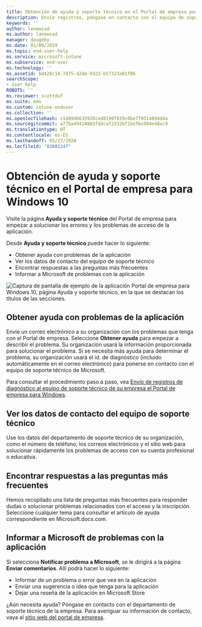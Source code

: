 ```yaml
---
title: Obtención de ayuda y soporte técnico en el Portal de empresa para Windows 10 | Microsoft Docs
description: Envíe registros, póngase en contacto con el equipo de soporte técnico y lea las preguntas más frecuentes en la página Ayuda y soporte técnico del Portal de empresa.
keywords: ''
author: lenewsad
ms.author: lanewsad
manager: dougeby
ms.date: 01/09/2019
ms.topic: end-user-help
ms.service: microsoft-intune
ms.subservice: end-user
ms.technology: ''
ms.assetid: bd428c14-7d75-42de-9322-b57323a01f06
searchScope:
- User help
ROBOTS: ''
ms.reviewer: scottduf
ms.suite: ems
ms.custom: intune-enduser
ms.collection: ''
ms.openlocfilehash: c1d89d6635928ced8190f819c0be7f9314894d4a
ms.sourcegitcommit: a77ba49424803fddcaf23326f1befbc004e48ac9
ms.translationtype: HT
ms.contentlocale: es-ES
ms.lasthandoff: 05/27/2020
ms.locfileid: "83881247"
---
```

# <a name="get-help-and-support-in-company-portal-for-windows-10"></a>Obtención de ayuda y soporte técnico en el Portal de empresa para Windows 10

Visite la página **Ayuda y soporte técnico** del Portal de empresa para empezar a solucionar los errores y los problemas de acceso de la aplicación.   

Desde **Ayuda y soporte técnico** puede hacer lo siguiente:  

* Obtener ayuda con problemas de la aplicación
* Ver los datos de contacto del equipo de soporte técnico
* Encontrar respuestas a las preguntas más frecuentes 
* Informar a Microsoft de problemas con la aplicación

![Captura de pantalla de ejemplo de la aplicación Portal de empresa para Windows 10, página Ayuda y soporte técnico, en la que se destacan los títulos de las secciones.](./media/1812_UCP_Help_Support_sections.png)  

## <a name="get-help-with-app-problems"></a>Obtener ayuda con problemas de la aplicación

Envíe un correo electrónico a su organización con los problemas que tenga con el Portal de empresa. Seleccione **Obtener ayuda** para empezar a describir el problema. Su organización usará la información proporcionada para solucionar el problema. Si se necesita más ayuda para determinar el problema, su organización usará el id. de diagnóstico (incluido automáticamente en el correo electrónico) para ponerse en contacto con el equipo de soporte técnico de Microsoft.  

Para consultar el procedimiento paso a paso, vea [Envío de registros de diagnóstico al equipo de soporte técnico de su empresa el Portal de empresa para Windows](send-logs-to-your-it-admin-cp-windows.md).  

## <a name="view-helpdesk-contact-details"></a>Ver los datos de contacto del equipo de soporte técnico  
Use los datos del departamento de soporte técnico de su organización, como el número de teléfono, los correos electrónicos y el sitio web para solucionar rápidamente los problemas de acceso con su cuenta profesional o educativa.  

## <a name="find-answers-to-frequently-asked-questions"></a>Encontrar respuestas a las preguntas más frecuentes  
Hemos recopilado una lista de preguntas más frecuentes para responder dudas o solucionar problemas relacionados con el acceso y la inscripción. Seleccione cualquier tema para consultar el artículo de ayuda correspondiente en Microsoft.docs.com.  

## <a name="report-app-problems-to-microsoft"></a>Informar a Microsoft de problemas con la aplicación  
Si selecciona **Notificar problema a Microsoft**, se le dirigirá a la página **Enviar comentarios**. Allí podrá hacer lo siguiente:

* Informar de un problema o error que vea en la aplicación  
* Enviar una sugerencia o idea que tenga para la aplicación  
* Dejar una reseña de la aplicación en Microsoft Store   


¿Aún necesita ayuda? Póngase en contacto con el departamento de soporte técnico de la empresa. Para averiguar su información de contacto, vaya al [sitio web del portal de empresa](https://go.microsoft.com/fwlink/?linkid=2010980).
